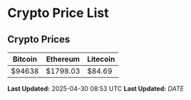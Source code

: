 # Crypto Price List

## Crypto Prices
| Bitcoin | Ethereum | Litecoin |
| ------- | -------- | -------- |
| $94638 | $1798.03 | $84.69 |
**Last Updated:** 2025-04-30 08:53 UTC
**Last Updated:** $DATE$
